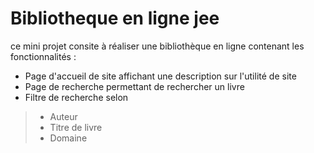 # **Bibliotheque en ligne jee**
ce mini projet consite à réaliser une bibliothèque en ligne contenant les fonctionnalités : 
- Page d'accueil de site affichant une description sur l'utilité de site 
- Page de recherche permettant de rechercher un livre 
- Filtre de recherche selon
> - Auteur
> - Titre de livre
> - Domaine
